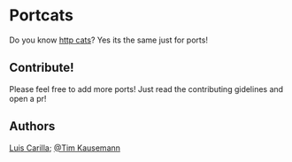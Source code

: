 # Portcats
Do you know [http cats](https://http.cat)? Yes its the same just for ports!
## Contribute!
Please feel free to add more ports! Just read the contributing gidelines and open a pr!
## Authors
[Luis Carilla](https://github.com/lcarilla); [@Tim Kausemann](https://github.com/sycrw)
